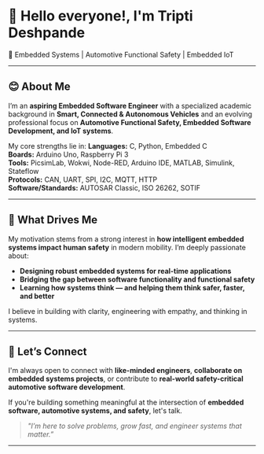 # 👋 Hello everyone!, I'm Tripti Deshpande

🚗 Embedded Systems | Automotive Functional Safety | Embedded IoT 

---

## 😊 About Me

I’m an **aspiring Embedded Software Engineer** with a specialized academic background in **Smart, Connected & Autonomous Vehicles** and an evolving professional focus on **Automotive Functional Safety, Embedded Software Development, and IoT systems**.

My core strengths lie in:
**Languages:** C, Python, Embedded C  
**Boards:** Arduino Uno, Raspberry Pi 3  
**Tools:** PicsimLab, Wokwi, Node-RED, Arduino IDE, MATLAB, Simulink, Stateflow  
**Protocols:** CAN, UART, SPI, I2C, MQTT, HTTP  
**Software/Standards:** AUTOSAR Classic, ISO 26262, SOTIF

---

## 🎯 What Drives Me

My motivation stems from a strong interest in **how intelligent embedded systems impact human safety** in modern mobility. I’m deeply passionate about:

- **Designing robust embedded systems for real-time applications**
- **Bridging the gap between software functionality and functional safety**
- **Learning how systems think — and helping them think safer, faster, and better**

I believe in building with clarity, engineering with empathy, and thinking in systems.

---

## 🤝 Let’s Connect

I'm always open to connect with **like-minded engineers**, **collaborate on embedded systems projects**, or contribute to **real-world safety-critical automotive software development**.

If you're building something meaningful at the intersection of **embedded software, automotive systems, and safety**, let's talk.

> _"I’m here to solve problems, grow fast, and engineer systems that matter.”_

---

